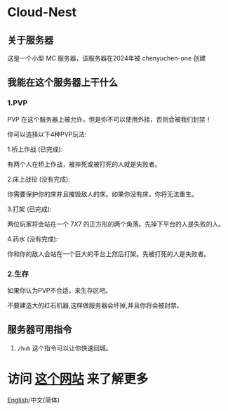 # Cloud-Nest
## 关于服务器
这是一个小型 MC 服务器，该服务器在2024年被 chenyuchen-one 创建
## 我能在这个服务器上干什么
### 1.PVP
PVP 在这个服务器上被允许，但是你不可以使用外挂，否则会被我们封禁！

你可以选择以下4种PVP玩法:

1.桥上作战 (已完成):

有两个人在桥上作战，被摔死或被打死的人就是失败者。

2.床上战役 (没有完成):

你需要保护你的床并且摧毁敌人的床。如果你没有床，你将无法重生。

[tips]: 尽管你的床还未被摧毁，你也需要等待5秒才能复活，而不是立刻复活。

3.打架 (已完成):

两位玩家将会站在一个 $7 X 7$ 的正方形的两个角落。先掉下平台的人是失败的人。

4.药水 (没有完成):

你和你的敌人会站在一个巨大的平台上然后打架。先被打死的人是失败者。

### 2.生存
如果你认为PVP不合适，来生存区吧。

不要建造大的红石机器,这样做服务器会坏掉,并且你将会被封禁。

## 服务器可用指令

1. `/hub`  这个指令可以让你快速回城。

# 访问 [这个网站](./sever.md) 来了解更多 

[English](https://chenyuchen-one.github.io/Cloud-Nest/README.html)/中文(简体)
